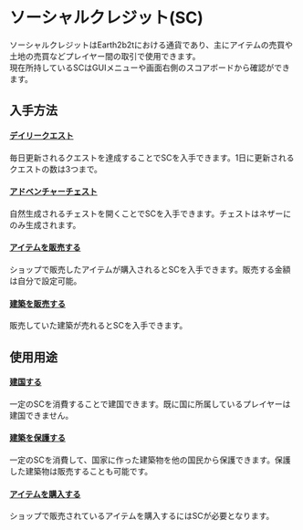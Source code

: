 # ソーシャルクレジット(SC)
ソーシャルクレジットはEarth2b2tにおける通貨であり、主にアイテムの売買や土地の売買などプレイヤー間の取引で使用できます。    
現在所持しているSCはGUIメニューや画面右側のスコアボードから確認ができます。  

## 入手方法
#### [**デイリークエスト**](/guide/dailyquest)

毎日更新されるクエストを達成することでSCを入手できます。1日に更新されるクエストの数は3つまで。

#### [**アドベンチャーチェスト**](/guide/adventurechest)

自然生成されるチェストを開くことでSCを入手できます。チェストはネザーにのみ生成されます。

#### [**アイテムを販売する**](/guide/chestshop)

ショップで販売したアイテムが購入されるとSCを入手できます。販売する金額は自分で設定可能。

#### [**建築を販売する**](/guide/protection)

販売していた建築が売れるとSCを入手できます。

## 使用用途
#### [**建国する**](/guide/nation)

一定のSCを消費することで建国できます。既に国に所属しているプレイヤーは建国できません。

#### [**建築を保護する**](/guide/protection)

一定のSCを消費して、国家に作った建築物を他の国民から保護できます。保護した建築物は販売することも可能です。

#### [**アイテムを購入する**](/guide/chestshop)

ショップで販売されているアイテムを購入するにはSCが必要となります。
